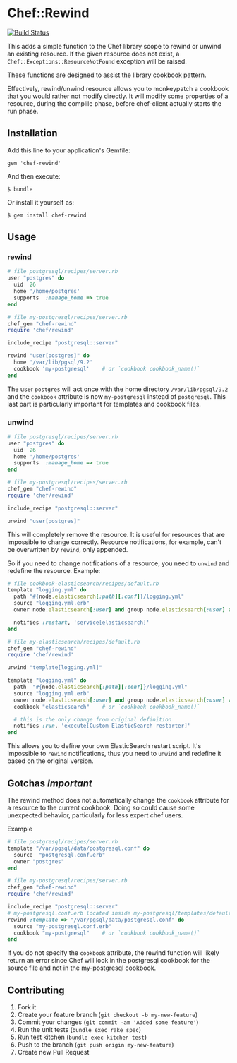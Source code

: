 # Chef::Rewind

[![Build Status](https://travis-ci.org/thommay/chef-rewind.svg?branch=master)](https://travis-ci.org/thommay/chef-rewind)

This adds a simple function to the Chef library scope to
rewind or unwind an existing resource. If the given resource does not exist, 
a `Chef::Exceptions::ResourceNotFound` exception will be raised.

These functions are designed to assist the library cookbook pattern.

Effectively, rewind/unwind resource allows you to monkeypatch a cookbook that you would rather not modify directly. It will modify some properties of a resource, during the complile phase, before chef-client actually starts the run phase.

## Installation

Add this line to your application's Gemfile:

    gem 'chef-rewind'

And then execute:

    $ bundle

Or install it yourself as:

    $ gem install chef-rewind

## Usage

### rewind

```Ruby
# file postgresql/recipes/server.rb
user "postgres" do
  uid  26
  home '/home/postgres'
  supports  :manage_home => true
end

# file my-postgresql/recipes/server.rb
chef_gem "chef-rewind"
require 'chef/rewind'

include_recipe "postgresql::server"

rewind "user[postgres]" do
  home '/var/lib/pgsql/9.2'
  cookbook 'my-postgresql'    # or `cookbook cookbook_name()`
end

```

The user `postgres` will act once with the home directory
`/var/lib/pgsql/9.2` and the `cookbook` attribute is now
`my-postgresql` instead of `postgresql`. This last part is
particularly important for templates and cookbook files.

### unwind

```Ruby
# file postgresql/recipes/server.rb
user "postgres" do
  uid  26
  home '/home/postgres'
  supports  :manage_home => true
end

# file my-postgresql/recipes/server.rb
chef_gem "chef-rewind"
require 'chef/rewind'

include_recipe "postgresql::server"

unwind "user[postgres]"

```

This will completely remove the resource. It is useful
for resources that are impossible to change correctly.
Resource notifications, for example,
can't be overwritten by `rewind`, only appended.

So if you need to change notifications of a resource,
you need to `unwind` and redefine the resource. Example:

```Ruby
# file cookbook-elasticsearch/recipes/default.rb
template "logging.yml" do
  path "#{node.elasticsearch[:path][:conf]}/logging.yml"
  source "logging.yml.erb"
  owner node.elasticsearch[:user] and group node.elasticsearch[:user] and mode 0755

  notifies :restart, 'service[elasticsearch]'
end

# file my-elasticsearch/recipes/default.rb
chef_gem "chef-rewind"
require 'chef/rewind'

unwind "template[logging.yml]"

template "logging.yml" do
  path  "#{node.elasticsearch[:path][:conf]}/logging.yml"
  source "logging.yml.erb"
  owner node.elasticsearch[:user] and group node.elasticsearch[:user] and mode 0755
  cookbook "elasticsearch"    # or `cookbook cookbook_name()`

  # this is the only change from original definition
  notifies :run, 'execute[Custom ElasticSearch restarter]'
end

```

This allows you to define your own ElasticSearch restart script.
It's impossible to `rewind` notifications,
thus you need to `unwind` and redefine it based on the original version.



## Gotchas *Important*

The rewind method does not automatically change the `cookbook`
attribute for a resource to the current cookbook. Doing so could cause
some unexpected behavior, particularly for less expert chef users.

Example 

```Ruby
# file postgresql/recipes/server.rb
template "/var/pgsql/data/postgresql.conf" do
  source  "postgresql.conf.erb"
  owner "postgres"
end

# file my-postgresql/recipes/server.rb
chef_gem "chef-rewind"
require 'chef/rewind'

include_recipe "postgresql::server"
# my-postgresql.conf.erb located inside my-postgresql/templates/default/my-postgresql.conf.erb
rewind :template => "/var/pgsql/data/postgresql.conf" do
  source "my-postgresql.conf.erb"
  cookbook "my-postgresql"    # or `cookbook cookbook_name()`
end

```

If you do not specify the `cookbook` attribute, the rewind function will likely
return an error since Chef will look in the postgresql cookbook for
the source file and not in the my-postgresql cookbook.


## Contributing

1. Fork it
2. Create your feature branch (`git checkout -b my-new-feature`)
3. Commit your changes (`git commit -am 'Added some feature'`)
4. Run the unit tests (`bundle exec rake spec`)
5. Run test kitchen (`bundle exec kitchen test`)
6. Push to the branch (`git push origin my-new-feature`)
7. Create new Pull Request
